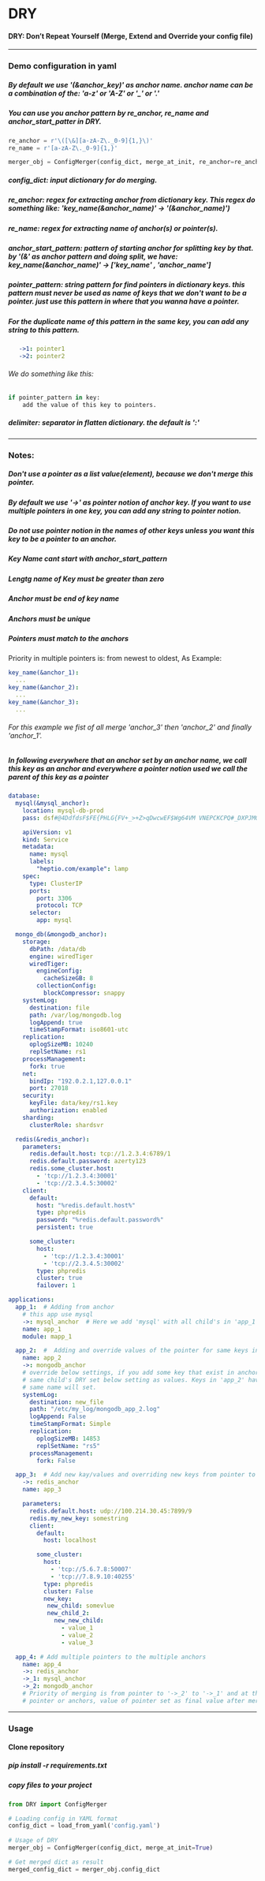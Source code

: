 # DRY
  #### DRY: Don’t Repeat Yourself (Merge, Extend and Override your config file)

---
### Demo configuration in yaml
##### By default we use '(&anchor_key)' as anchor name. anchor name can be a combination of the: 'a-z' or 'A-Z' or '_' or '.'
##### You can use you anchor pattern by re_anchor, re_name and anchor_start_patter in DRY.
```python
re_anchor = r'\([\&][a-zA-Z\._0-9]{1,}\)'
re_name = r'[a-zA-Z\._0-9]{1,}'

merger_obj = ConfigMerger(config_dict, merge_at_init, re_anchor=re_anchor, re_name=re_name, anchor_start_pattern='(&', pointer_pattern='->', delimiter=':')
```
##### config_dict: input dictionary for do merging.

##### re_anchor: regex for extracting anchor from dictionary key. This regex do something like: 'key_name(&anchor_name)' -> '(&anchor_name)')

##### re_name: regex for extracting name of anchor(s) or pointer(s).

##### anchor_start_pattern: pattern of starting anchor for splitting key by that. by '(&' as anchor pattern and doing split, we have: key_name(&anchor_name)' -> ['key_name' , 'anchor_name']

##### pointer_pattern: string pattern for find pointers in dictionary keys. this pattern must never be used as name of keys that we don't want to be a pointer. just use this pattern in where that you wanna have a pointer.
##### For the duplicate name of this pattern in the same key, you can add any string to this pattern.
```yaml
   ->1: pointer1
   ->2: pointer2
```
###### We do something like this:
```python
if pointer_pattern in key:
    add the value of this key to pointers.
```
##### delimiter: separator in flatten dictionary. the default is ':'
---
### Notes:
##### Don't use a pointer as a list value(element), because we don't merge this pointer.

##### By default we use '->' as pointer notion of anchor key. If you want to use multiple pointers in one key, you can add any string to pointer notion.

##### Do not use pointer notion in the names of other keys unless you want this key to be a pointer to an anchor.
##### Key Name cant start with anchor_start_pattern

##### Lengtg name of Key must be greater than zero
##### Anchor must be end of key name

##### Anchors must be unique

##### Pointers must match to the anchors

Priority in multiple pointers is: from newest to oldest, As Example:
```yaml
key_name(&anchor_1):
  ...
key_name(&anchor_2):
  ...
key_name(&anchor_3):
  ...
```
###### For this example we fist of all merge 'anchor_3' then 'anchor_2' and finally 'anchor_1'.

##### In following everywhere that an anchor set by an anchor name, we call this key as an anchor and everywhere a pointer notion used we call the parent of this key as a pointer
```yaml
database:
  mysql(&mysql_anchor):
    location: mysql-db-prod
    pass: dsf#@4DdfdsF$FE{PHLG{FV+_>+Z>qDwcwEF$Wg64VM VNEPCKCPQ#_DXPJMQ#M

    apiVersion: v1
    kind: Service
    metadata:
      name: mysql
      labels:
        "heptio.com/example": lamp
    spec:
      type: ClusterIP
      ports:
        port: 3306
        protocol: TCP
      selector:
        app: mysql

  mongo_db(&mongodb_anchor):
    storage:
      dbPath: /data/db
      engine: wiredTiger
      wiredTiger:
        engineConfig:
          cacheSizeGB: 8
        collectionConfig:
          blockCompressor: snappy
    systemLog:
      destination: file
      path: /var/log/mongodb.log
      logAppend: true
      timeStampFormat: iso8601-utc
    replication:
      oplogSizeMB: 10240
      replSetName: rs1
    processManagement:
      fork: true
    net:
      bindIp: "192.0.2.1,127.0.0.1"
      port: 27018
    security:
      keyFile: data/key/rs1.key
      authorization: enabled
    sharding:
      clusterRole: shardsvr

  redis(&redis_anchor):
    parameters:
      redis.default.host: tcp://1.2.3.4:6789/1
      redis.default.password: azerty123
      redis.some_cluster.host:
        - 'tcp://1.2.3.4:30001'
        - 'tcp://2.3.4.5:30002'
    client:
      default:
        host: "%redis.default.host%"
        type: phpredis
        password: "%redis.default.password%"
        persistent: true

      some_cluster:
        host:
          - 'tcp://1.2.3.4:30001'
          - 'tcp://2.3.4.5:30002'
        type: phpredis
        cluster: true
        failover: 1

applications:
  app_1:  # Adding from anchor
    # this app use mysql
    ->: mysql_anchor  # Here we add 'mysql' with all child's in 'app_1'
    name: app_1
    module: mapp_1

  app_2:  #  Adding and override values of the pointer for same keys in an anchor
    name: app_2
    ->: mongodb_anchor
    # override below settings, if you add some key that exist in anchor DRY first add anchor child's then merge for same keys. If same key have
    # same child's DRY set below setting as values. Keys in 'app_2' have fisrt priority in merging, that's mean value of 'app_2' keys with
    # same name will set.
    systemLog:
      destination: new_file
      path: "/etc/my_log/mongodb_app_2.log"
      logAppend: False
      timeStampFormat: Simple
      replication:
        oplogSizeMB: 14853
        replSetName: "rs5"
      processManagement:
        fork: False

  app_3:  # Add new kay/values and overriding new keys from pointer to the anchor
    ->: redis_anchor
    name: app_3

    parameters:
      redis.default.host: udp://100.214.30.45:7899/9
      redis.my_new_key: somestring
      client:
        default:
          host: localhost

        some_cluster:
          host:
            - 'tcp://5.6.7.8:50007'
            - 'tcp://7.8.9.10:40255'
          type: phpredis
          cluster: False
          new_key:
           new_child: somevlue
           new_child_2:
             new_new_child:
               - value_1
               - value_2
               - value_3

  app_4: # Add multiple pointers to the multiple anchors
    name: app_4
    ->: redis_anchor
    ->_1: mysql_anchor
    ->_2: mongodb_anchor
    # Priority of merging is from pointer to '->_2' to '->_1' and at the edn: '->'. This priority means if same key exist in this
    # pointer or anchors, value of pointer set as final value after merging, then '->-2'  to '->_1' to '->'
```
---
### Usage

#### Clone repository
##### pip install -r requirements.txt
##### copy files to your project

```python
from DRY import ConfigMerger

# Loading config in YAML format
config_dict = load_from_yaml('config.yaml')
    
# Usage of DRY
merger_obj = ConfigMerger(config_dict, merge_at_init=True)

# Get merged dict as result
merged_config_dict = merger_obj.config_dict
```
    
